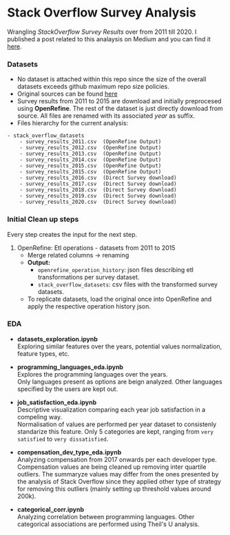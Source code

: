 # Stack Overflow Survey Analysis

Wrangling *StackOverflow Survey Results* over from 2011 till 2020. I published a post related to this analaysis on Medium and you can find it [here](https://medium.com/@ismaelmasharo/10-years-of-stack-overflow-surveys-c8ff3f662b2f).

### Datasets
- No dataset is attached within this repo since the size of the overall datasets exceeds github maximum repo size policies.
- Original sources can be found [here](https://insights.stackoverflow.com/survey/)
- Survey results from 2011 to 2015 are download and initially preprocesed using **OpenRefine**. The rest of the dataset is just directly download from source. All files are renamed with its associated *year* as suffix. 
- Files hierarchy for the current analysis:

```
- stack_overflow_datasets   
    - survey_results_2011.csv  (OpenRefine Output)
    - survey_results_2012.csv  (OpenRefine Output)
    - survey_results_2013.csv  (OpenRefine Output)
    - survey_results_2014.csv  (OpenRefine Output)
    - survey_results_2015.csv  (OpenRefine Output)
    - survey_results_2015.csv  (OpenRefine Output)
    - survey_results_2016.csv  (Direct Survey download)
    - survey_results_2017.csv  (Direct Survey download)
    - survey_results_2018.csv  (Direct Survey download)
    - survey_results_2019.csv  (Direct Survey download)
    - survey_results_2020.csv  (Direct Survey download)
```


### Initial Clean up steps
Every step creates the input for the next step.

1. OpenRefine: Etl operations - datasets from 2011 to 2015
    - Merge related columns → renaming
    - **Output:** 
        - `openrefine_operation_history`: json files describing etl transformations per survey dataset.
        - `stack_overflow_datasets`: csv files with the transformed survey datasets.
    - To replicate datasets, load the original once into OpenRefine and apply the respective operation history json.
    

### EDA

* **datasets_exploration.ipynb**  
    Exploring similar features over the years, potential values normalization, feature types, etc.

* **programming_languages_eda.ipynb**  
    Explores the programming languages over the years.  
    Only languages present as options are beign analyzed. Other languages specified by the users are kept out.
    
* **job_satisfaction_eda.ipynb**  
    Descriptive visualization comparing each year job satisfaction in a compeling way.  
    Normalisation of values are performed per year dataset to consistenly standarize this feature. Only 5 categories are kept, ranging from `very satisfied` to `very dissatisfied`.

* **compensation_dev_type_eda.ipynb**  
    Analyzing compensation from 2017 onwards per each developer type.  
    Compensation values are being cleaned up removing inter quartile outliers. The summaryze values may differ from the ones presented by the analysis of Stack Overflow since they applied other type of strategy for removing this outliers (mainly setting up threshold values around 200k).

* **categorical_corr.ipynb**  
    Analyzing correlation between programming languages. Other categorical associations are performed using Theil's U analysis. 
